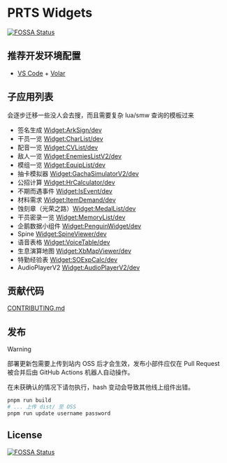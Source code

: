 # PRTS Widgets
[![FOSSA Status](https://app.fossa.com/api/projects/git%2Bgithub.com%2FMooncellWiki%2Fprts-widgets.svg?type=shield)](https://app.fossa.com/projects/git%2Bgithub.com%2FMooncellWiki%2Fprts-widgets?ref=badge_shield)


## 推荐开发环境配置

- [VS Code](https://code.visualstudio.com/) + [Volar](https://marketplace.visualstudio.com/items?itemName=Vue.volar)

## 子应用列表

会逐步迁移一些没人会去搜，而且需要复杂 lua/smw 查询的模板过来

- 签名生成 [Widget:ArkSign/dev](https://prts.wiki/w/Widget:ArkSign/dev)
- 干员一览 [Widget:CharList/dev](https://prts.wiki/w/Widget:CharList/dev)
- 配音一览 [Widget:CVList/dev](https://prts.wiki/w/Widget:CVList/dev)
- 敌人一览 [Widget:EnemiesListV2/dev](https://prts.wiki/w/Widget:EnemiesListV2/dev)
- 模组一览 [Widget:EquipList/dev](https://prts.wiki/w/Widget:EquipList/dev)
- 抽卡模拟器 [Widget:GachaSimulatorV2/dev](https://prts.wiki/w/Widget:GachaSimulatorV2/dev)
- 公招计算 [Widget:HrCalculator/dev](https://prts.wiki/w/Widget:HrCalculator/dev)
- 不期而遇事件 [Widget:IsEvent/dev](https://prts.wiki/w/Widget:ISEvent/dev)
- 材料需求 [Widget:ItemDemand/dev](https://prts.wiki/w/Widget:ItemDemand/dev)
- 蚀刻章（光荣之路）[Widget:MedalList/dev](https://prts.wiki/w/Widget:MedalList/dev)
- 干员密录一览 [Widget:MemoryList/dev](https://prts.wiki/w/Widget:MemoryList/dev)
- 企鹅数据小组件 [Widget:PenguinWidget/dev](https://prts.wiki/w/Widget:PenguinWidget/dev)
- Spine [Widget:SpineViewer/dev](https://prts.wiki/w/Widget:SpineViewer/dev)
- 语音表格 [Widget:VoiceTable/dev](https://prts.wiki/w/Widget:VoiceTable/dev)
- 生息演算地图 [Widget:XbMapViewer/dev](https://prts.wiki/w/Widget:XbMapViewer/dev)
- 特勤经验表 [Widget:SOExpCalc/dev](https://prts.wiki/w/Widget:SOExpCalc/dev)
- AudioPlayerV2 [Widget:AudioPlayerV2/dev](https://prts.wiki/w/Widget:AudioPlayerV2/dev)

## 贡献代码

[CONTRIBUTING.md](CONTRIBUTING.md)

## 发布

> [!WARNING]
> 部署更新包需要上传到站内 OSS 后才会生效，发布小部件应仅在 Pull Request 被合并后由 GitHub Actions 机器人自动操作。
>
> 在未获确认的情况下请勿执行，hash 变动会导致其他线上组件出错。

```bash
pnpm run build
# ... 上传 dist/ 至 OSS
pnpm run update username password
```


## License
[![FOSSA Status](https://app.fossa.com/api/projects/git%2Bgithub.com%2FMooncellWiki%2Fprts-widgets.svg?type=large)](https://app.fossa.com/projects/git%2Bgithub.com%2FMooncellWiki%2Fprts-widgets?ref=badge_large)